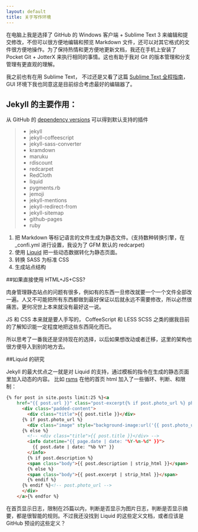 ```yaml
---
layout: default
title: 关于写作环境
---
```

在电脑上我是选择了 GitHub 的 Windows 客户端 + Sublime Text 3 来编辑和提交修改，不但可以很方便地编辑和预览 Markdown 文件，还可以对其它格式的文件很方便地操作。为了保持热情和更方便地更新文档，我还在手机上安装了 Pocket Git + JotterX 来执行相同的事情。这也有助于我对 Git 的版本管理和分支管理有更直观的理解。

我之前也有在用 Sublime Text， 不过还是又看了这篇 [Sublime Text 全程指南](http://zh.lucida.me/blog/sublime-text-complete-guide/)， GUI 环境下我也同意这是目前综合考虑最好的编辑器了。

## Jekyll 的主要作用：

从 GitHub 的 [dependency versions](https://pages.github.com/versions/) 可以得到默认支持的插件

> + jekyll
> + jekyll-coffeescript
> + jekyll-sass-converter
> + kramdown
> + maruku
> + rdiscount
> + redcarpet
> + RedCloth
> + liquid
> + pygments.rb
> + jemoji
> + jekyll-mentions
> + jekyll-redirect-from
> + jekyll-sitemap
> + github-pages
> + ruby

1. 把 Markdown 等标记语言的文件生成为静态文件。(支持数种转换引擎，在 _confi.yml 进行设置，我设为了 GFM 默认的 redcarpet)
2. 使用 [Liquid](http://liquidmarkup.org/) 把一些动态数据转化为静态页面。
3. 转换 SASS 为标准 CSS
4. 生成站点结构

##如果直接使用 HTML+JS+CSS?

肉身管理静态站点的问题有很多，例如有的东西一旦修改就要一个一个文件全部改一遍。人又不可能把所有东西都做到最好保证以后就永远不需要修改，所以必然很痛苦。更何况世上本来就没有最好这一说。

JS 和 CSS 本来就是要人手写的， CoffeeScript 和 LESS SCSS 之类的据我目前的了解知识能一定程度地把这些东西简化而已。

所以思考了一番我还是坚持现在的选择，以后如果想改动或者迁移，这里的架构也很方便导入到别的地方去。

##Liquid 的研究

Jekyll 的最大优点之一就是对 Liquid 的支持，通过模板的指令在生成的静态页面里加入动态的内容。 比如 [rsms](rsms.github.com) 在他的首页 html 加入了一些循环、判断、和限制：

```html
{% for post in site.posts limit:25 %}<a
    href="{{ post.url }}" class="post-excerpt{% if post.photo_url %} photo{% endif %}">
      <div class="padded-content">
        <div class="title">{{ post.title }}</div>
      {% if post.photo_url %}
        <div class="image" style="background-image:url('{{ post.photo_url }}')"></div>
      {% else %}
        <!-- <div class="title">{{ post.title }}</div> -->
        <info datetime="{{ page.date | date: "%Y-%m-%d" }}">
          {{ post.date | date: "%b %Y" }}
        </info>
        {% if post.description %}
        <span class="body">{{ post.description | strip_html }}</span>
        {% else %}
        <span class="body">{{ post.excerpt | strip_html }}</span>
        {% endif %}
      {% endif %}<!-- post.photo_url -->
      </div>
    </a>{% endfor %}
```

在首页显示日志，限制在25篇以内，判断是否显示为图片日志，判断是否显示摘要，都是很智能的规则。不过我还没找到 Liquid 的这些定义文档，或者应该是 GitHub 预设的这些定义？
